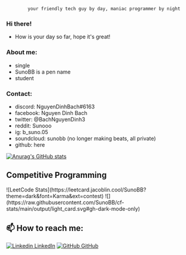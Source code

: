             your friendly tech guy by day, maniac programmer by night

### Hi there!
- How is your day so far, hope it's great!

### About me:
- single
- SunoBB is a pen name
- student

### Contact:
- discord: NguyenDinhBach#6163
- facebook: Nguyen Dinh Bach
- twitter: @BachNguyenDinh3
- reddit: Sunooo
- ig: b_suno.05
- soundcloud: sunobb (no longer making beats, all private)
- github: here

[![Anurag's GitHub stats](https://github-readme-stats.vercel.app/api?username=SunoBB&custom_title=My%20GitHub%27s%20Stats&count_private=true&include_all_commits=true&show_icons=true&theme=dracula)](https://github.com/anuraghazra/github-readme-stats)

## Competitive Programming
<p float="left">
![LeetCode Stats](https://leetcard.jacoblin.cool/SunoBB?theme=dark&font=Karma&ext=contest)
![](https://raw.githubusercontent.com/SunoBB/cf-stats/main/output/light_card.svg#gh-dark-mode-only)
</p>

## 📫 How to reach me: 

[![Linkedin](https://i.stack.imgur.com/gVE0j.png) LinkedIn](https://www.linkedin.com/in/nguyen-dinh-bach-0926a7244/) [![GitHub](https://i.stack.imgur.com/tskMh.png) GitHub](https://github.com/SunoBB)
<!-- [![Youtube](https://github.com/SunoBB/introduction/blob/main/Youtube.png) Youtube]() -->


